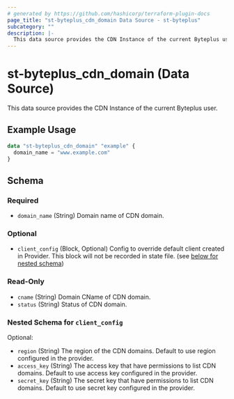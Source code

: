 ```yaml
---
# generated by https://github.com/hashicorp/terraform-plugin-docs
page_title: "st-byteplus_cdn_domain Data Source - st-byteplus"
subcategory: ""
description: |-
  This data source provides the CDN Instance of the current Byteplus user.
---
```


# st-byteplus_cdn_domain (Data Source)

This data source provides the CDN Instance of the current Byteplus user.

## Example Usage

```terraform
data "st-byteplus_cdn_domain" "example" {
  domain_name = "www.example.com"
}
```

<!-- schema generated by tfplugindocs -->
## Schema

### Required

- `domain_name` (String) Domain name of CDN domain.

### Optional

- `client_config` (Block, Optional) Config to override default client created in Provider. This block will not be recorded in state file. (see [below for nested schema](#nestedblock--client_config))

### Read-Only

- `cname` (String) Domain CName of CDN domain.
- `status` (String) Status of CDN domain.

<a id="nestedblock--client_config"></a>
### Nested Schema for `client_config`

Optional:

- `region` (String) The region of the CDN domains. Default to use region configured in the provider.
- `access_key` (String) The access key that have permissions to list CDN domains. Default to use access key configured in the provider.
- `secret_key` (String) The secret key that have permissions to list CDN domains. Default to use secret key configured in the provider.
